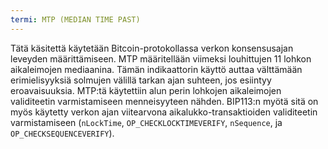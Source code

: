 ```yaml
---
termi: MTP (MEDIAN TIME PAST)
---
```


Tätä käsitettä käytetään Bitcoin-protokollassa verkon konsensusajan leveyden määrittämiseen. MTP määritellään viimeksi louhittujen 11 lohkon aikaleimojen mediaanina. Tämän indikaattorin käyttö auttaa välttämään erimielisyyksiä solmujen välillä tarkan ajan suhteen, jos esiintyy eroavaisuuksia. MTP:tä käytettiin alun perin lohkojen aikaleimojen validiteetin varmistamiseen menneisyyteen nähden. BIP113:n myötä sitä on myös käytetty verkon ajan viitearvona aikalukko-transaktioiden validiteetin varmistamiseen (`nLockTime`, `OP_CHECKLOCKTIMEVERIFY`, `nSequence`, ja `OP_CHECKSEQUENCEVERIFY`).